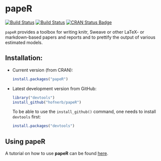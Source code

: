 papeR
=====

[![Build Status](https://travis-ci.org/hofnerb/papeR.svg?branch=master)](https://travis-ci.org/hofnerb/papeR)
[![Build Status](https://ci.appveyor.com/api/projects/status/t58j1j2hygy6evst/branch/master?svg=true)](https://ci.appveyor.com/project/hofnerb/paper/branch/master)
[![CRAN Status Badge](http://www.r-pkg.org/badges/version/papeR)](http://cran.r-project.org/package=papeR)

`papeR`  provides a toolbox for writing knitr, Sweave or other LaTeX- or markdown-based papers and reports and to prettify the output of various estimated models.

## Installation:

- Current version (from CRAN):

  ```r
  install.packages("papeR")
  ```

- Latest development version from GitHub:

  ```r
  library("devtools")
  install_github("hofnerb/papeR")
  ```

  To be able to use the `install_github()` command, one needs to install `devtools` first:

  ```r
  install.packages("devtools")
  ```

## Using papeR

A tutorial on how to use **papeR** can be found [here](https://github.com/hofnerb/RR_Course/blob/master/Using_papeR.md).

